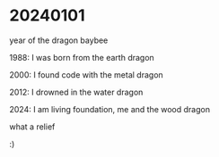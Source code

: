 # 20240101

year of the dragon baybee

1988: I was born from the earth dragon

2000: I found code with the metal dragon

2012: I drowned in the water dragon

2024: I am living foundation, me and the wood dragon

what a relief

:)
